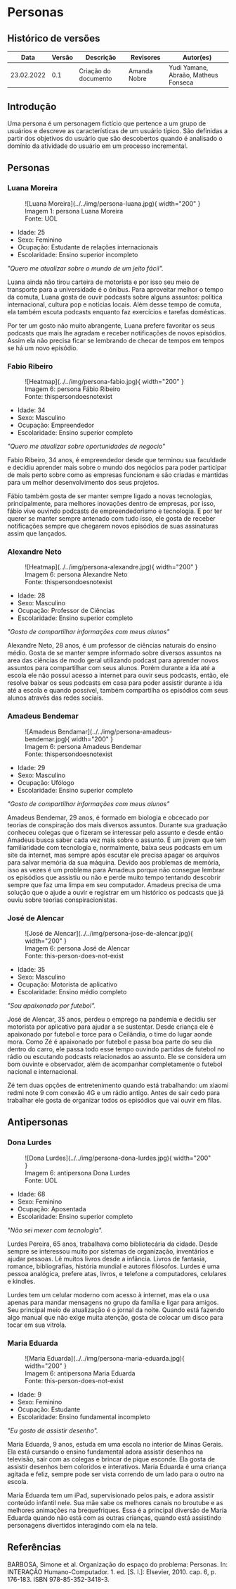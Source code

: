 # Personas

## Histórico de versões
| Data       | Versão | Descrição            | Revisores    | Autor(es)                            |
| ---------- | ------ | -------------------- | ------------ | ------------------------------------ |
| 23.02.2022 | 0.1    | Criação do documento | Amanda Nobre | Yudi Yamane, Abraão, Matheus Fonseca |

## Introdução

Uma persona é um personagem fictício que pertence a um grupo de usuários e descreve as
características de um usuário típico. São definidas a partir dos objetivos do 
usuário que são descobertos quando é analisado o domínio da atividade do usuário
em um processo incremental.

## Personas

### Luana Moreira

<figure markdown>
  ![Luana Moreira](../../img/persona-luana.jpg){ width="200" }
  <figcaption> Imagem 1: persona Luana Moreira </figcaption>
  Fonte: UOL
</figure>

- Idade: 25
- Sexo: Feminino
- Ocupação: Estudante de relações internacionais
- Escolaridade: Ensino superior incompleto

_"Quero me atualizar sobre o mundo de um jeito fácil"._

Luana ainda não tirou carteira de motorista e por isso seu meio de transporte para a universidade é o 
ônibus. Para aproveitar melhor o tempo da comuta, Luana gosta de ouvir podcasts sobre alguns
assuntos: política internacional, cultura pop e notícias locais. Além desse tempo de comuta, ela 
também escuta podcasts enquanto faz exercícios e tarefas domésticas.

Por ter um gosto não muito abrangente, Luana prefere favoritar os seus podcasts que mais lhe agradam
e receber notificações de novos episódios. Assim ela não precisa ficar se lembrando
de checar de tempos em tempos se há um novo episódio.


### Fabio Ribeiro

<figure markdown>
  ![Heatmap](../../img/persona-fabio.jpg){ width="200" }
  <figcaption> Imagem 6: persona Fábio Ribeiro </figcaption>
  Fonte: thispersondoesnotexist
</figure>

- Idade: 34
- Sexo: Masculino
- Ocupação: Empreendedor
- Escolaridade: Ensino superior completo

_"Quero me atualizar sobre oportunidades de negocio"_

Fabio Ribeiro, 34 anos, é empreendedor desde que terminou sua faculdade e decidiu aprender mais sobre o mundo dos negócios para poder participar de mais perto sobre como as empresas funcionam e são criadas e mantidas para um melhor desenvolvimento dos seus projetos.

Fábio também gosta de ser manter sempre ligado a novas tecnologias, principalmente, para melhores inovações dentro de empresas, por isso, fábio vive ouvindo podcasts de empreendedorismo e tecnologia. E por ter querer se manter sempre antenado com tudo isso, ele gosta de receber notificações sempre que chegarem novos episódios de suas assinaturas assim que lançados.


### Alexandre Neto

<figure markdown>
  ![Heatmap](../../img/persona-alexandre.jpg){ width="200" }
  <figcaption> Imagem 6: persona Alexandre Neto </figcaption>
  Fonte: thispersondoesnotexist
</figure>

- Idade: 28
- Sexo: Masculino
- Ocupação: Professor de Ciências
- Escolaridade: Ensino superior completo

_"Gosto de compartilhar informações com meus alunos"_

Alexandre Neto, 28 anos, é um professor de ciências naturais do ensino médio. 
Gosta de se manter sempre informado sobre diversos assuntos na area das ciências de
modo geral utilizando podcast para aprender novos assuntos para compartilhar com
seus alunos. Porém durante a ida até a escola ele não possui acesso a internet 
para ouvir seus podcasts, então, ele resolve baixar os seus podcasts em casa para
poder assistir durante a ida até a escola e quando possível, também compartilha 
os episódios com seus alunos através das redes sociais.

### Amadeus Bendemar

<figure markdown>
  ![Amadeus Bendamar](../../img/persona-amadeus-bendemar.jpg){ width="200" }
  <figcaption> Imagem 6: persona Amadeus Bendemar </figcaption>
  Fonte: thispersondoesnotexist
</figure>

- Idade: 29
- Sexo: Masculino
- Ocupação: Ufólogo
- Escolaridade: Ensino superior completo

_"Gosto de compartilhar informações com meus alunos"_

Amadeus Bendemar, 29 anos, é formado em biologia e obcecado por teorias de 
conspiração dos mais diversos assuntos. Durante sua graduação conheceu colegas
que o fizeram se interessar pelo assunto e desde então Amadeus busca saber cada 
vez mais sobre o assunto. É um jovem que tem familiaridade com tecnologia e, 
normalmente, baixa seus podcasts em um site da internet, mas sempre após escutar
ele precisa apagar os arquivos para salvar memória da sua máquina. Devido aos 
problemas de memória, isso as vezes é um problema para Amadeus porque não consegue
lembrar os episódios que assistiu ou não e perde muito tempo tentando descobrir 
sempre que faz uma limpa em seu computador. Amadeus precisa de uma solução que o 
ajude a ouvir e registrar em um histórico os podcasts que já ouviu sobre teorias
conspiracionistas.

### José de Alencar

<figure markdown>
  ![José de Alencar](../../img/persona-jose-de-alencar.jpg){ width="200" }
  <figcaption> Imagem 6: persona José de Alencar </figcaption>
  Fonte: this-person-does-not-exist
</figure>

- Idade: 35
- Sexo: Masculino
- Ocupação: Motorista de aplicativo
- Escolaridade: Ensino médio completo

_"Sou apaixonado por futebol"._

José de Alencar, 35 anos, perdeu o emprego na pandemia e decidiu ser motorista 
por aplicativo para ajudar a se sustentar. Desde criança ele é apaixonado por 
futebol e torce para o Ceilândia, o time do lugar aonde mora. Como Zé é apaixonado
por futebol e passa boa parte do seu dia dentro do carro, ele passa todo esse 
tempo ouvindo partidas de futebol no rádio ou escutando podcasts relacionados 
ao assunto. Ele se considera um bom ouvinte e observador, além de acompanhar 
completamente o futebol nacional e internacional.

Zé tem duas opções de entretenimento quando está trabalhando: um xiaomi redmi 
note 9 com conexão 4G e um rádio antigo. Antes de sair cedo para trabalhar ele 
gosta de organizar todos os episódios que vai ouvir em filas.

## Antipersonas

### Dona Lurdes

<figure markdown>
  ![Dona Lurdes](../../img/persona-dona-lurdes.jpg){ width="200" }
  <figcaption> Imagem 6: antipersona Dona Lurdes </figcaption>
  Fonte: UOL
</figure>

- Idade: 68
- Sexo: Feminino
- Ocupação: Aposentada
- Escolaridade: Ensino superior completo

_"Não sei mexer com tecnologia"._

Lurdes Pereira, 65 anos, trabalhava como bibliotecária da cidade. Desde sempre se interessou
muito por sistemas de organização, inventários e ajudar pessoas. Lê muitos livros desde a infância.
Livros de fantasia, romance, bibliografias, história mundial e autores filósofos. Lurdes é uma pessoa
analógica, prefere atas, livros, e telefone a computadores, celulares e kindles.

Lurdes tem um celular moderno com acesso à internet, mas ela o usa apenas para mandar mensagens no grupo 
da família e ligar para amigos. Seu principal meio de atualização é o jornal da noite. Quando está 
fazendo algo manual que não exige muita atenção, gosta de colocar um disco para tocar em sua vitrola.

### Maria Eduarda

<figure markdown>
  ![Maria Eduarda](../../img/persona-maria-eduarda.jpg){ width="200" }
  <figcaption> Imagem 6: antipersona Maria Eduarda </figcaption>
  Fonte: this-person-does-not-exist
</figure>

- Idade: 9
- Sexo: Feminino
- Ocupação: Estudante
- Escolaridade: Ensino fundamental incompleto

_"Eu gosto de assistir desenho"._

Maria Eduarda, 9 anos, estuda em uma escola no interior de Minas Gerais. Ela está
cursando o ensino fundamental adora assistir desenhos na televisão, sair com as colegas e
brincar de pique esconde. Ela gosta de assistir desenhos bem coloridos e interativos. 
Maria Eduarda é uma criança agitada e feliz, sempre pode ser vista correndo de um lado
para o outro na escola.

Maria Eduarda tem um iPad, supervisionado pelos pais, e adora assistir conteúdo 
infantil nele. Sua mãe sabe os melhores canais no broutube e as melhores animações 
na brequefriques. Essa é a principal diversão de Maria Eduarda quando não está com 
as outras crianças, quando está assistindo personagens divertidos interagindo com 
ela na tela.

## Referências

<!-- Feito aqui ó: https://referenciabibliografica.net/a/pt-br/ref/abnt -->

BARBOSA, Simone et al. Organização do espaço do problema: Personas. In: INTERAÇÃO Humano-Computador. 1. ed. [S. l.]: Elsevier, 2010. cap. 6, p. 176-183. ISBN 978-85-352-3418-3.
